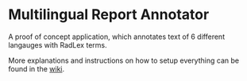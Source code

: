 # Multilingual Report Annotator

A proof of concept application, which annotates text of 6 different langauges with RadLex terms. 

More explanations and instructions on how to setup everything can be found in the [wiki](https://github.com/LLCampos/multilingual_report_annotator/wiki).
